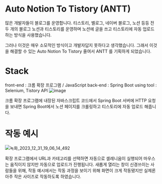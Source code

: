 # Auto Notion To Tistory (ANTT)

많은 개발자들이 블로그를 운영합니다. 티스토리, 벨로그, 네이버 블로그, 노션 등등
전 두 개의 블로그 노션과 티스토리를 운영하며 노션에 글을 쓰고 티스토리에 자동 업로드하는 방식을 사용했습니다. 

그러나 이것은 매우 소모적인 방식이고 개발자답지 못하다고 생각했습니다. 그래서 이것을 해결할 수 있는 Auto Notion To Tistory 줄여서 ANTT 를 기획하게 되었습니다.

# Stack
front-end : 크롬 확장 프로그램 / JavaScript
back-end : Spring Boot
using tool : Selenium, Tistory API
![image](https://github.com/ChoBeomHee/Tistory-Auto-Upload-from-Notion/assets/68563167/178101d0-c60a-4972-a1ca-5b6c4837a4a1)

크롬 확장 프로그램에 내장된 자바스크립트 코드에서 Spring Boot 서버에 HTTP 요청을 보내면 Spring Boot에서 노션 페이지를 크롤링하고 티스토리에 자동 업로드 해줍니다.

# 작동 예시
![녹화_2023_12_31_19_06_14_492](https://github.com/ChoBeomHee/Tistory-Auto-Upload-from-Notion/assets/68563167/87a19c06-89f9-485c-a045-1112db584aa3)


확장 프로그램에서 URL과 카테고리를 선택하면 자동으로 셀레니움이 실행되어 마우스는 움직이지 않지만 자동으로 업로드가 진행됩니다. 새롭게 열리는 창이 신경쓰이는 사람들을 위해, 작동 예시에서는 작동 과정을 보이기 위해 화면이 크게 작동됐지만 실제론 아주 작은 사이즈로 작동하도록 하였습니다.
